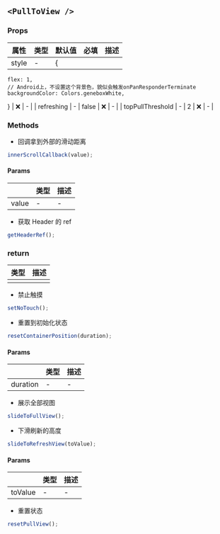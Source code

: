 ## `<PullToView />`

### Props

| 属性  | 类型 | 默认值 | 必填 | 描述 |
| ----- | ---- | ------ | ---- | ---- |
| style | -    | {      |

    flex: 1,
    // Android上，不设置这个背景色，貌似会触发onPanResponderTerminate
    backgroundColor: Colors.geneboxWhite,

} | ❌ | - |
| refreshing | - | false | ❌ | - |
| topPullThreshold | - | 2 | ❌ | - |

### Methods

- 回调拿到外部的滑动距离

```js
innerScrollCallback(value);
```

#### Params

|       | 类型 | 描述 |
| ----- | ---- | ---- |
| value | -    | -    |

- 获取 Header 的 ref

```js
getHeaderRef();
```

### return

| 类型 | 描述 |
| ---- | ---- |
|      |      |

- 禁止触摸

```js
setNoTouch();
```

- 重置到初始化状态

```js
resetContainerPosition(duration);
```

#### Params

|          | 类型 | 描述 |
| -------- | ---- | ---- |
| duration | -    | -    |

- 展示全部视图

```js
slideToFullView();
```

- 下滑刷新的高度

```js
slideToRefreshView(toValue);
```

#### Params

|         | 类型 | 描述 |
| ------- | ---- | ---- |
| toValue | -    | -    |

- 重置状态

```js
resetPullView();
```

